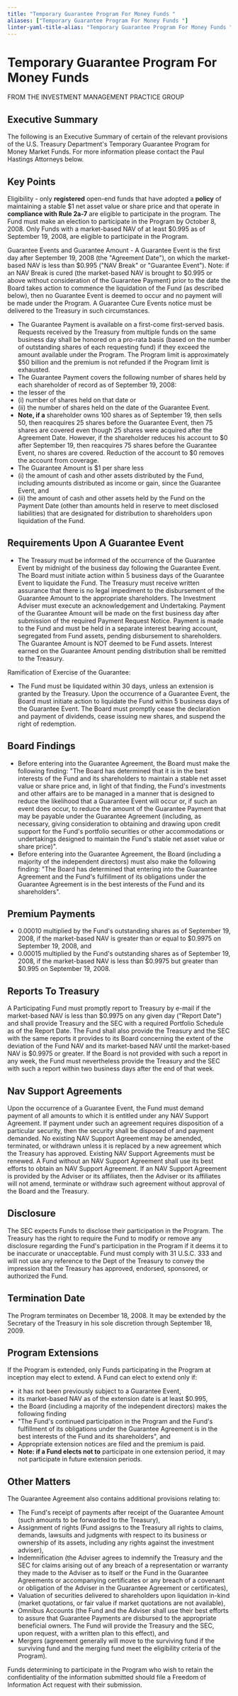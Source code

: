 ```yaml
---
title: "Temporary Guarantee Program For Money Funds "
aliases: ["Temporary Guarantee Program For Money Funds "]
linter-yaml-title-alias: "Temporary Guarantee Program For Money Funds "
---
```

# Temporary Guarantee Program For Money Funds

FROM THE INVESTMENT MANAGEMENT PRACTICE GROUP

## Executive Summary

The following is an Executive Summary of certain of the relevant provisions of the U.S. Treasury Department's Temporary Guarantee Program for Money Market Funds. For more information please contact the Paul Hastings Attorneys below.

## Key Points

Eligibility - only **registered** open-end funds that have adopted a **policy** of maintaining a stable $1 net asset value or share price and that operate in **compliance with Rule 2a-7** are eligible to participate in the program. The Fund must make an election to participate in the Program by October 8,  2008. Only Funds with a market-based NAV of at least $0.995 as of September 19,  2008,  are eligible to participate in the Program.

Guarantee Events and Guarantee Amount - A Guarantee Event is the first day after September 19,  2008 (the "Agreement Date"),  on which the market-based NAV is less than $0.995 ("NAV Break" or "Guarantee Event"). Note: if an NAV Break is cured (the market-based NAV is brought to $0.995 or above without consideration of the Guarantee Payment) prior to the date the Board takes action to commence the liquidation of the Fund (as described below),  then no Guarantee Event is deemed to occur and no payment will be made under the Program. A Guarantee Cure Events notice must be delivered to the Treasury in such circumstances.

- The Guarantee Payment is available on a first-come first-served basis. Requests received by the Treasury from multiple funds on the same business day shall be honored on a pro-rata basis (based on the number of outstanding shares of each requesting fund) if they exceed the amount available under the Program. The Program limit is approximately $50 billion and the premium is not refunded if the Program limit is exhausted.
- The Guarantee Payment covers the following number of shares held by each shareholder of record as of September 19,  2008:
- the lesser of the
- (i) number of shares held on that date or
- (ii) the number of shares held on the date of the Guarantee Event.
- **Note,  if a** shareholder owns 100 shares as of September 19,  then sells 50,  then reacquires 25 shares before the Guarantee Event,  then 75 shares are covered even though 25 shares were acquired after the Agreement Date. However,  if the shareholder reduces his account to $0 after September 19,  then reacquires 75 shares before the Guarantee Event,  no shares are covered. Reduction of the account to $0 removes the account from coverage.
- The Guarantee Amount is $1 per share less
- (i) the amount of cash and other assets distributed by the Fund,  including amounts distributed as income or gain,  since the Guarantee Event,  and
- (ii) the amount of cash and other assets held by the Fund on the Payment Date (other than amounts held in reserve to meet disclosed liabilities) that are designated for distribution to shareholders upon liquidation of the Fund.

## Requirements Upon A Guarantee Event

- The Treasury must be informed of the occurrence of the Guarantee Event by midnight of the business day following the Guarantee Event. The Board must initiate action within 5 business days of the Guarantee Event to liquidate the Fund. The Treasury must receive written assurance that there is no legal impediment to the disbursement of the Guarantee Amount to the appropriate shareholders. The Investment Adviser must execute an acknowledgement and Undertaking. Payment of the Guarantee Amount will be made on the first business day after submission of the required Payment Request Notice. Payment is made to the Fund and must be held in a separate interest bearing account,  segregated from Fund assets,  pending disbursement to shareholders. The Guarantee Amount is NOT deemed to be Fund assets. Interest earned on the Guarantee Amount pending distribution shall be remitted to the Treasury.

Ramification of Exercise of the Guarantee:

- The Fund must be liquidated within 30 days,  unless an extension is granted by the Treasury. Upon the occurrence of a Guarantee Event,  the Board must initiate action to liquidate the Fund within 5 business days of the Guarantee Event. The Board must promptly cease the declaration and payment of dividends,  cease issuing new shares,  and suspend the right of redemption.

## Board Findings

- Before entering into the Guarantee Agreement,  the Board must make the following finding: "The Board has determined that it is in the best interests of the Fund and its shareholders to maintain a stable net asset value or share price and,  in light of that finding,  the Fund's investments and other affairs are to be managed in a manner that is designed to reduce the likelihood that a Guarantee Event will occur or,  if such an event does occur,  to reduce the amount of the Guarantee Payment that may be payable under the Guarantee Agreement (including,  as necessary,  giving consideration to obtaining and drawing upon credit support for the Fund's portfolio securities or other accommodations or undertakings designed to maintain the Fund's stable net asset value or share price)".
- Before entering into the Guarantee Agreement,  the Board (including a majority of the independent directors) must also make the following finding:
"The Board has determined that entering into the Guarantee Agreement and the Fund's fulfillment of its obligations under the Guarantee Agreement is in the best interests of the Fund and its shareholders".

## Premium Payments

- 0.00010 multiplied by the Fund's outstanding shares as of September 19,  2008,  if the market-based NAV is greater than or equal to $0.9975 on September 19,  2008,  and
- 0.00015 multiplied by the Fund's outstanding shares as of September 19,  2008,  if the market-based NAV is less than $0.9975 but greater than $0.995 on September 19,  2008.

## Reports To Treasury

A Participating Fund must promptly report to Treasury by e-mail if the market-based NAV is less than $0.9975 on any given day ("Report Date") and shall provide Treasury and the SEC with a required Portfolio Schedule as of the Report Date. The Fund shall also provide the Treasury and the SEC with the same reports it provides to its Board concerning the extent of the deviation of the Fund NAV and its market-based NAV until the market-based NAV is $0.9975 or greater. If the Board is not provided with such a report in any week,  the Fund must nevertheless provide the Treasury and the SEC with such a report within two business days after the end of that week.

## Nav Support Agreements

Upon the occurrence of a Guarantee Event,  the Fund must demand payment of all amounts to which it is entitled under any NAV Support Agreement. If payment under such an agreement requires disposition of a particular security,  then the security shall be disposed of and payment demanded. No existing NAV Support Agreement may be amended,  terminated,  or withdrawn unless it is replaced by a new agreement which the Treasury has approved. Existing NAV Support Agreements must be renewed. A Fund without an NAV Support Agreement shall use its best efforts to obtain an NAV Support Agreement. If an NAV Support Agreement is provided by the Adviser or its affiliates,  then the Adviser or its affiliates will not amend,  terminate or withdraw such agreement without approval of the Board and the Treasury.

## Disclosure

The SEC expects Funds to disclose their participation in the Program. The Treasury has the right to require the Fund to modify or remove any disclosure regarding the Fund's participation in the Program if it deems it to be inaccurate or unacceptable. Fund must comply with 31 U.S.C. 333 and will not use any reference to the Dept of the Treasury to convey the impression that the Treasury has approved,  endorsed,  sponsored,  or authorized the Fund.

## Termination Date

The Program terminates on December 18,  2008. It may be extended by the Secretary of the Treasury in his sole discretion through September 18,  2009.

## Program Extensions

If the Program is extended,  only Funds participating in the Program at inception may elect to extend. A Fund can elect to extend only if:

- it has not been previously subject to a Guarantee Event,
- its market-based NAV as of the extension date is at least $0.995,
- the Board (including a majority of the independent directors) makes the following finding
- "The Fund's continued participation in the Program and the Fund's fulfillment of its obligations under the Guarantee Agreement is in the best interests of the Fund and its shareholders",  and
- Appropriate extension notices are filed and the premium is paid.
- **Note: if a Fund elects not to** participate in one extension period,  it may not participate in future extension periods.

## Other Matters

The Guarantee Agreement also contains additional provisions relating to:

- The Fund's receipt of payments after receipt of the Guarantee Amount (such amounts to be forwarded to the Treasury),
- Assignment of rights (Fund assigns to the Treasury all rights to claims,  demands,  lawsuits and judgments with respect to its business or ownership of its assets,  including any rights against the investment adviser),
- Indemnification (the Adviser agrees to indemnify the Treasury and the SEC for claims arising out of any breach of a representation or warranty they made to the Adviser as to itself or the Fund in the Guarantee Agreements or accompanying certificates or any breach of a covenant or obligation of the Adviser in the Guarantee Agreement or certificates),
- Valuation of securities delivered to shareholders upon liquidation in-kind (market quotations,  or fair value if market quotations are not available),
- Omnibus Accounts (the Fund and the Adviser shall use their best efforts to assure that Guarantee Payments are disbursed to the appropriate beneficial owners. The Fund will provide the Treasury and the SEC,  upon request,  with a written plan to this effect),  and
- Mergers (agreement generally will move to the surviving fund if the surviving fund and the merging fund meet the eligibility criteria of the Program).

Funds determining to participate in the Program who wish to retain the confidentiality of the information submitted should file a Freedom of Information Act request with their submission.
